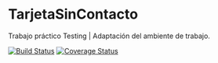# TarjetaSinContacto
Trabajo práctico Testing | Adaptación del ambiente de trabajo.

[![Build Status](https://travis-ci.org/aguslopez/TarjetaSinContacto.svg?branch=master)](https://travis-ci.org/aguslopez/TarjetaSinContacto) [![Coverage Status](https://coveralls.io/repos/github/aguslopez/TarjetaSinContacto/badge.png?branch=master)](https://coveralls.io/github/aguslopez/TarjetaSinContacto?branch=master)
